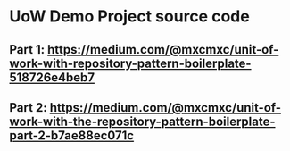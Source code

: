 # UoW Demo Project source code
## Part 1: https://medium.com/@mxcmxc/unit-of-work-with-repository-pattern-boilerplate-518726e4beb7
## Part 2: https://medium.com/@mxcmxc/unit-of-work-with-the-repository-pattern-boilerplate-part-2-b7ae88ec071c
